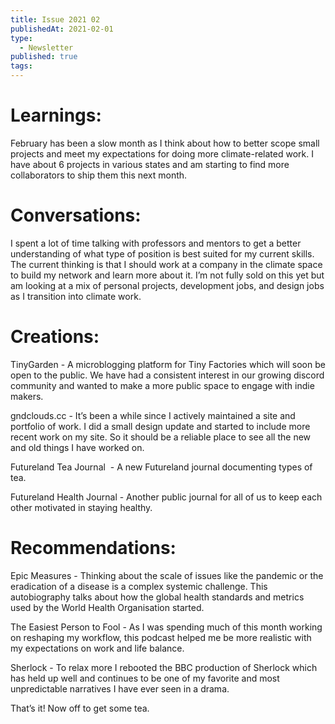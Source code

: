 ```yaml
---
title: Issue 2021 02
publishedAt: 2021-02-01
type:
  - Newsletter
published: true
tags:
---
```


# Learnings:

February has been a slow month as I think about how to better scope small projects and meet my expectations for doing more climate-related work. I have about 6 projects in various states and am starting to find more collaborators to ship them this next month.

# Conversations:

I spent a lot of time talking with professors and mentors to get a better understanding of what type of position is best suited for my current skills. The current thinking is that I should work at a company in the climate space to build my network and learn more about it. I’m not fully sold on this yet but am looking at a mix of personal projects, development jobs, and design jobs as I transition into climate work.

# Creations:

TinyGarden - A microblogging platform for Tiny Factories which will soon be open to the public. We have had a consistent interest in our growing discord community and wanted to make a more public space to engage with indie makers.

gndclouds.cc - It’s been a while since I actively maintained a site and portfolio of work. I did a small design update and started to include more recent work on my site. So it should be a reliable place to see all the new and old things I have worked on.

Futureland Tea Journal  - A new Futureland journal documenting types of tea.

Futureland Health Journal - Another public journal for all of us to keep each other motivated in staying healthy.

# Recommendations:

Epic Measures - Thinking about the scale of issues like the pandemic or the eradication of a disease is a complex systemic challenge. This autobiography talks about how the global health standards and metrics used by the World Health Organisation started.

The Easiest Person to Fool - As I was spending much of this month working on reshaping my workflow, this podcast helped me be more realistic with my expectations on work and life balance.

Sherlock - To relax more I rebooted the BBC production of Sherlock which has held up well and continues to be one of my favorite and most unpredictable narratives I have ever seen in a drama.

That’s it! Now off to get some tea.
